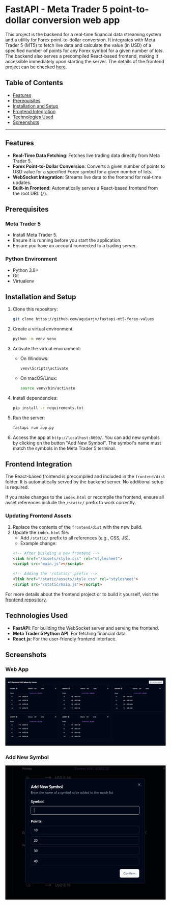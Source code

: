 # FastAPI - Meta Trader 5 point-to-dollar conversion web app

This project is the backend for a real-time financial data streaming system and a utility for Forex point-to-dollar conversion. It integrates with Meta Trader 5 (MT5) to fetch live data and calculate the value (in USD) of a specified number of points for any Forex symbol for a given number of lots. <br>
The backend also serves a precompiled React-based frontend, making it accessible immediately upon starting the server. The details of the frontend project can be checked [here](https://github.com/aguiarjv/react-mt5-forex-values).

## Table of Contents

- [Features](#features)
- [Prerequisites](#prerequisites)
- [Installation and Setup](#installation-and-setup)
- [Frontend Integration](#frontend-integration)
- [Technologies Used](#technologies-used)
- [Screenshots](#screenshots)

---

## Features
- **Real-Time Data Fetching**: Fetches live trading data directly from Meta Trader 5.
- **Forex Point-to-Dollar Conversion**: Converts a given number of points to USD value for a specified Forex symbol for a given number of lots.
- **WebSocket Integration**: Streams live data to the frontend for real-time updates.
- **Built-in Frontend**: Automatically serves a React-based frontend from the root URL (```/```).


## Prerequisites
### Meta Trader 5
- Install Meta Trader 5.
- Ensure it is running before you start the application.
- Ensure you have an account connected to a trading server.

### Python Environment
- Python 3.8+
- Git
- Virtualenv

## Installation and Setup
1. Clone this repository:
    ```bash
    git clone https://github.com/aguiarjv/fastapi-mt5-forex-values
    ```

2. Create a virtual environment:
    ```bash
    python -m venv venv
    ```

3. Activate the virtual environment:
    - On Windows:
        ```bash
        venv\Scripts\activate
        ```
    - On macOS/Linux:
        ```bash
        source venv/bin/activate
        ```
4. Install dependencies:
    ```bash
    pip install -r requirements.txt
    ```
5. Run the server:
    ```bash
    fastapi run app.py
    ```
6. Access the app at ```http://localhost:8000/```. You can add new symbols by clicking on the button "Add New Symbol". The symbol's name must match the symbols in the Meta Trader 5 terminal.

## Frontend Integration
The React-based frontend is precompiled and included in the ```frontend/dist``` folder. It is automatically served by the backend server. No additional setup is required.

If you make changes to the ```index.html``` or recompile the frontend, ensure all asset references include the ```/static/``` prefix to work correctly.

### Updating Frontend Assets
1. Replace the contents of the ```frontend/dist``` with the new build.
2. Update the ```index.html``` file:
    - Add ```/static/``` prefix to all references (e.g., CSS, JS).
    - Example change:
    ```html
    <!-- After building a new frontend -->
    <link href="/assets/style.css" rel="stylesheet">
    <script src="main.js"></script>
    ```
    ```html
    <!-- Adding the '/static/' prefix -->
    <link href="/static/assets/style.css" rel="stylesheet">
    <script src="/static/main.js"></script>
    ```
For more details about the frontend project or to build it yourself, visit the [frontend repository](https://github.com/aguiarjv/react-mt5-forex-values).

## Technologies Used
- **FastAPI**: For building the WebSocket server and serving the frontend.
- **Meta Trader 5 Python API**: For fetching financial data.
- **React.js**: For the user-friendly frontend interface.

## Screenshots
 
### Web App
![Web App](/screenshots/main-page.png?raw=true "Web App")

### Add New Symbol
![Add New Symbol](/screenshots/add-new-symbol.png?raw=true "Add New Symbol")